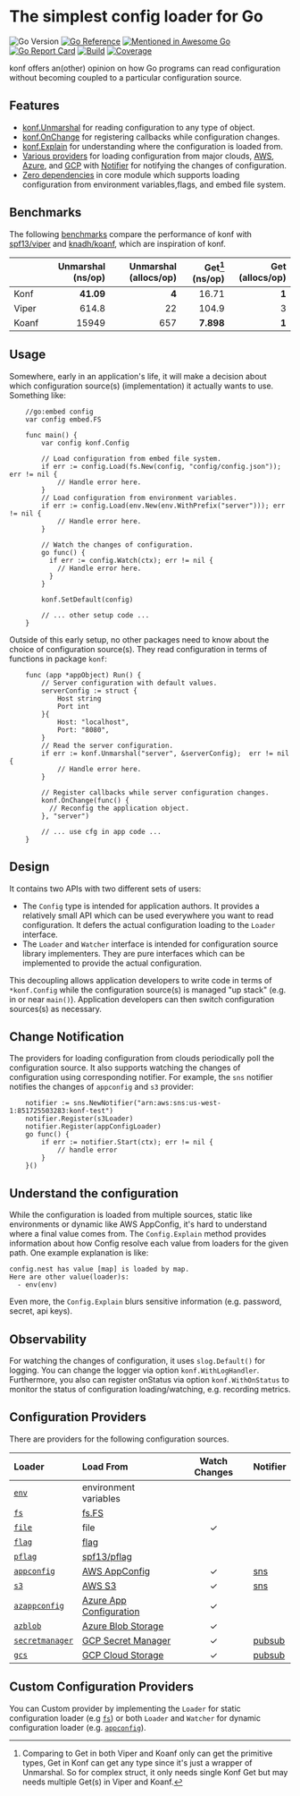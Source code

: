 # The simplest config loader for Go

![Go Version](https://img.shields.io/github/go-mod/go-version/nil-go/konf)
[![Go Reference](https://pkg.go.dev/badge/github.com/nil-go/konf.svg)](https://pkg.go.dev/github.com/nil-go/konf)
[![Mentioned in Awesome Go](https://awesome.re/mentioned-badge.svg)](https://github.com/avelino/awesome-go)
[![Go Report Card](https://goreportcard.com/badge/github.com/nil-go/konf)](https://goreportcard.com/report/github.com/nil-go/konf)
[![Build](https://github.com/nil-go/konf/actions/workflows/test.yml/badge.svg)](https://github.com/nil-go/konf/actions/workflows/test.yml)
[![Coverage](https://codecov.io/gh/nil-go/konf/branch/main/graph/badge.svg)](https://codecov.io/gh/nil-go/konf)

konf offers an(other) opinion on how Go programs can read configuration without
becoming coupled to a particular configuration source.

## Features

- [konf.Unmarshal](#usage) for reading configuration to any type of object.
- [konf.OnChange](#usage) for registering callbacks while configuration changes.
- [konf.Explain](#understand-the-configuration) for understanding where the configuration is loaded from.
- [Various providers](#configuration-providers) for loading configuration from major clouds,
  [AWS](examples/aws), [Azure](examples/azure), and [GCP](examples/gcp) with [Notifier](notifier) for notifying the changes of configuration.
- [Zero dependencies](go.mod) in core module which supports loading configuration
  from environment variables,flags, and embed file system.

## Benchmarks

The following [benchmarks](benchmark)  compare the performance of konf
with [spf13/viper](https://github.com/spf13/viper) and
[knadh/koanf](https://github.com/knadh/koanf), which are inspiration of konf.

|       | Unmarshal (ns/op) | Unmarshal (allocs/op) | Get[^1] (ns/op) | Get (allocs/op) |
|:------|------------------:|----------------------:|----------------:|----------------:|
| Konf  |         __41.09__ |                 __4__ |           16.71 |           __1__ |
| Viper |             614.8 |                    22 |           104.9 |               3 |
| Koanf |             15949 |                   657 |       __7.898__ |           __1__ |

[^1]: Comparing to Get in both Viper and Koanf only can get the primitive types, Get in Konf can get any type
since it's just a wrapper of Unmarshal. So for complex struct, it only needs single Konf Get
but may needs multiple Get(s) in Viper and Koanf.

## Usage

Somewhere, early in an application's life, it will make a decision about which
configuration source(s) (implementation) it actually wants to use. Something like:

```
    //go:embed config
    var config embed.FS

    func main() {
        var config konf.Config

        // Load configuration from embed file system.
        if err := config.Load(fs.New(config, "config/config.json")); err != nil {
            // Handle error here.
        }
        // Load configuration from environment variables.
        if err := config.Load(env.New(env.WithPrefix("server"))); err != nil {
            // Handle error here.
        }

        // Watch the changes of configuration.
        go func() {
          if err := config.Watch(ctx); err != nil {
            // Handle error here.
          }
        }

        konf.SetDefault(config)

        // ... other setup code ...
    }
```

Outside of this early setup, no other packages need to know about the choice of
configuration source(s). They read configuration in terms of functions in package `konf`:

```
    func (app *appObject) Run() {
        // Server configuration with default values.
        serverConfig := struct {
            Host string
            Port int
        }{
            Host: "localhost",
            Port: "8080",
        }
        // Read the server configuration.
        if err := konf.Unmarshal("server", &serverConfig);  err != nil {
            // Handle error here.
        }

        // Register callbacks while server configuration changes.
        konf.OnChange(func() {
          // Reconfig the application object.
        }, "server")

        // ... use cfg in app code ...
    }
```

## Design

It contains two APIs with two different sets of users:

- The `Config` type is intended for application authors. It provides a relatively
  small API which can be used everywhere you want to read configuration.
  It defers the actual configuration loading to the `Loader` interface.
- The `Loader` and `Watcher` interface is intended for configuration source library implementers.
  They are pure interfaces which can be implemented to provide the actual configuration.

This decoupling allows application developers to write code in terms of `*konf.Config`
while the configuration source(s) is managed "up stack" (e.g. in or near `main()`).
Application developers can then switch configuration sources(s) as necessary.

## Change Notification
The providers for loading configuration from clouds periodically poll the configuration source.
It also supports watching the changes of configuration using corresponding notifier.
For example, the `sns` notifier notifies the changes of `appconfig`  and `s3` provider:

```
	notifier := sns.NewNotifier("arn:aws:sns:us-west-1:851725503283:konf-test")
	notifier.Register(s3Loader)
	notifier.Register(appConfigLoader)
	go func() {
		if err := notifier.Start(ctx); err != nil {
			// handle error
		}
	}()
```

## Understand the configuration

While the configuration is loaded from multiple sources, static like environments or dynamic like AWS AppConfig,
it's hard to understand where a final value comes from. The `Config.Explain` method provides information
about how Config resolve each value from loaders for the given path. One example explanation is like:

```
config.nest has value [map] is loaded by map.
Here are other value(loader)s:
  - env(env)
```

Even more, the `Config.Explain` blurs sensitive information (e.g. password, secret, api keys).

## Observability

For watching the changes of configuration, it uses `slog.Default()` for logging. You can change the logger
via option `konf.WithLogHandler`. Furthermore, you also can register onStatus via option `konf.WithOnStatus`
to monitor the status of configuration loading/watching, e.g. recording metrics.

## Configuration Providers

There are providers for the following configuration sources.

| Loader                                    | Load From                                                                               | Watch Changes | Notifier                     |
|:------------------------------------------|:----------------------------------------------------------------------------------------|:-------------:|:-----------------------------|
| [`env`](provider/env)                     | environment variables                                                                   |               |                              |
| [`fs`](provider/fs)                       | [fs.FS](https://pkg.go.dev/io/fs)                                                       |               |                              |
| [`file`](provider/file)                   | file                                                                                    |       ✓       |                              |
| [`flag`](provider/flag)                   | [flag](https://pkg.go.dev/flag)                                                         |               |                              |
| [`pflag`](provider/pflag)                 | [spf13/pflag](https://github.com/spf13/pflag)                                           |               |                              |
| [`appconfig`](provider/appconfig)         | [AWS AppConfig](https://aws.amazon.com/systems-manager/features/appconfig/)             |       ✓       | [sns](notifier/sns)          |
| [`s3`](provider/s3)                       | [AWS S3](https://aws.amazon.com/s3)                                                     |       ✓       | [sns](notifier/sns)       |
| [`azappconfig`](provider/azappconfig)     | [Azure App Configuration](https://azure.microsoft.com/en-us/products/app-configuration) |       ✓       |                              |
| [`azblob`](provider/azblob)               | [Azure Blob Storage](https://azure.microsoft.com/en-us/products/storage/blobs)          |       ✓       |                              |
| [`secretmanager`](provider/secretmanager) | [GCP Secret Manager](https://cloud.google.com/security/products/secret-manager)         |       ✓       | [pubsub](notifier/pubsub) |
| [`gcs`](provider/gcs)                     | [GCP Cloud Storage](https://cloud.google.com/storage)                                   |       ✓       | [pubsub](notifier/pubsub) |

## Custom Configuration Providers

You can Custom provider by implementing the `Loader` for static configuration loader (e.g [`fs`](provider/fs))
or both `Loader` and `Watcher` for dynamic configuration loader (e.g. [`appconfig`](provider/appconfig)).
